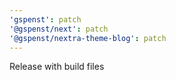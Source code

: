 ```yaml
---
'gspenst': patch
'@gspenst/next': patch
'@gspenst/nextra-theme-blog': patch
---
```


Release with build files
